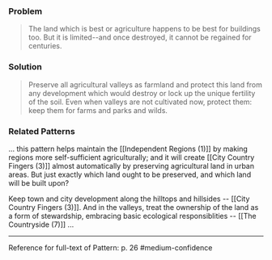 ### Problem
>The land which is best or agriculture happens to be best for buildings too. But it is limited--and once destroyed, it cannot be regained for centuries.

### Solution
>Preserve all agricultural valleys as farmland and protect this land from any development which would destroy or lock up the unique fertility of the soil. Even when valleys are not cultivated now, protect them: keep them for farms and parks and wilds. 

### Related Patterns
... this pattern helps maintain the [[Independent Regions (1)]] by making regions more self-sufficient agriculturally; and it will create [[City Country Fingers (3)]] almost automatically by preserving agricultural land in urban areas. But just exactly which land ought to be preserved, and which land will be built upon?

Keep town and city development along the hilltops and hillsides -- [[City Country Fingers (3)]]. And in the valleys, treat the ownership of the land as a form of stewardship, embracing basic ecological responsiblities -- [[The Countryside (7)]] ...

---
Reference for full-text of Pattern: p. 26 #medium-confidence